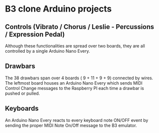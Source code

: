 
# B3 clone Arduino projects

## Controls (Vibrato / Chorus / Leslie - Percussions / Expression Pedal)

Although these functionalities are spread over two boards, they are all controlled
by a single Arduino Nano Every.

## Drawbars

The 38 drawbars span over 4 boards ( 9 + 11 + 9 + 9) connected by wires.
The leftmost board houses an Arduino Nano Every which sends MIDI Control Change
messages to the Raspberry PI each time a drawbar is pushed or pulled.

## Keyboards

An Arduino Nano Every reacts to every keyboard note ON/OFF event by sending
the proper MIDI Note On/Off message to the B3 emulator.

